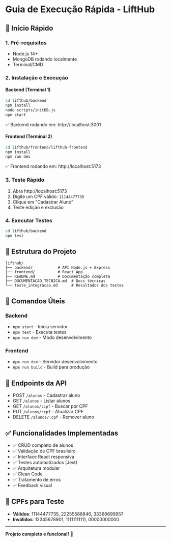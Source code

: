 # Guia de Execução Rápida - LiftHub

## 🚀 Início Rápido

### 1. Pré-requisitos
- Node.js 14+
- MongoDB rodando localmente
- Terminal/CMD

### 2. Instalação e Execução

#### Backend (Terminal 1)
```bash
cd lifthub/backend
npm install
node scripts/initDB.js
npm start
```
✅ Backend rodando em: http://localhost:3001

#### Frontend (Terminal 2)
```bash
cd lifthub/frontend/lifthub-frontend
npm install
npm run dev
```
✅ Frontend rodando em: http://localhost:5173

### 3. Teste Rápido
1. Abra http://localhost:5173
2. Digite um CPF válido: `11144477735`
3. Clique em "Cadastrar Aluno"
4. Teste edição e exclusão

### 4. Executar Testes
```bash
cd lifthub/backend
npm test
```

## 📁 Estrutura do Projeto
```
lifthub/
├── backend/           # API Node.js + Express
├── frontend/          # React App
├── README.md          # Documentação completa
├── DOCUMENTACAO_TECNICA.md  # Docs técnicas
└── teste_integracao.md      # Resultados dos testes
```

## 🔧 Comandos Úteis

### Backend
- `npm start` - Inicia servidor
- `npm test` - Executa testes
- `npm run dev` - Modo desenvolvimento

### Frontend
- `npm run dev` - Servidor desenvolvimento
- `npm run build` - Build para produção

## 📡 Endpoints da API
- POST `/alunos` - Cadastrar aluno
- GET `/alunos` - Listar alunos
- GET `/alunos/:cpf` - Buscar por CPF
- PUT `/alunos/:cpf` - Atualizar CPF
- DELETE `/alunos/:cpf` - Remover aluno

## ✅ Funcionalidades Implementadas
- ✅ CRUD completo de alunos
- ✅ Validação de CPF brasileiro
- ✅ Interface React responsiva
- ✅ Testes automatizados (Jest)
- ✅ Arquitetura modular
- ✅ Clean Code
- ✅ Tratamento de erros
- ✅ Feedback visual

## 🎯 CPFs para Teste
- **Válidos**: 11144477735, 22255588846, 33366699957
- **Inválidos**: 12345678901, 11111111111, 00000000000

---
**Projeto completo e funcional!** 🎉

